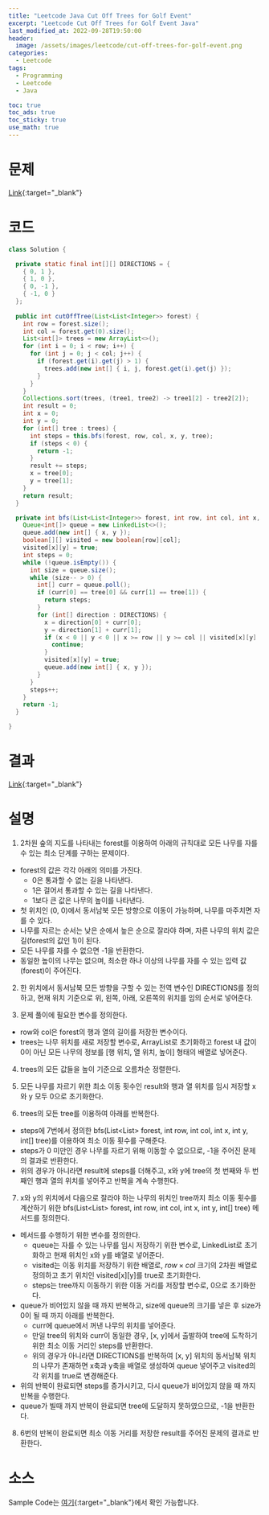 ```yaml
---
title: "Leetcode Java Cut Off Trees for Golf Event"
excerpt: "Leetcode Cut Off Trees for Golf Event Java"
last_modified_at: 2022-09-28T19:50:00
header:
  image: /assets/images/leetcode/cut-off-trees-for-golf-event.png
categories:
  - Leetcode
tags:
  - Programming
  - Leetcode
  - Java

toc: true
toc_ads: true
toc_sticky: true
use_math: true
---
```

# 문제
[Link](https://leetcode.com/problems/cut-off-trees-for-golf-event){:target="_blank"}

# 코드
```java
class Solution {

  private static final int[][] DIRECTIONS = {
    { 0, 1 },
    { 1, 0 },
    { 0, -1 },
    { -1, 0 }
  };
  
  public int cutOffTree(List<List<Integer>> forest) {
    int row = forest.size();
    int col = forest.get(0).size();
    List<int[]> trees = new ArrayList<>();
    for (int i = 0; i < row; i++) {
      for (int j = 0; j < col; j++) {
        if (forest.get(i).get(j) > 1) {
          trees.add(new int[] { i, j, forest.get(i).get(j) });
        }
      }
    }
    Collections.sort(trees, (tree1, tree2) -> tree1[2] - tree2[2]);
    int result = 0;
    int x = 0;
    int y = 0;
    for (int[] tree : trees) {
      int steps = this.bfs(forest, row, col, x, y, tree);
      if (steps < 0) {
        return -1;
      }
      result += steps;
      x = tree[0];
      y = tree[1];
    }
    return result;
  }

  private int bfs(List<List<Integer>> forest, int row, int col, int x, int y, int[] tree) {
    Queue<int[]> queue = new LinkedList<>();
    queue.add(new int[] { x, y });
    boolean[][] visited = new boolean[row][col];
    visited[x][y] = true;
    int steps = 0;
    while (!queue.isEmpty()) {
      int size = queue.size();
      while (size-- > 0) {
        int[] curr = queue.poll();
        if (curr[0] == tree[0] && curr[1] == tree[1]) {
          return steps;
        }
        for (int[] direction : DIRECTIONS) {
          x = direction[0] + curr[0];
          y = direction[1] + curr[1];
          if (x < 0 || y < 0 || x >= row || y >= col || visited[x][y] || forest.get(x).get(y) == 0) {
            continue;
          }
          visited[x][y] = true;
          queue.add(new int[] { x, y });
        }
      }
      steps++;
    }
    return -1;
  }

}
```

# 결과
[Link](https://leetcode.com/submissions/detail/809708790/){:target="_blank"}

# 설명
1. 2차원 숲의 지도를 나타내는 forest를 이용하여 아래의 규칙대로 모든 나무를 자를 수 있는 최소 단계를 구하는 문제이다.
- forest의 값은 각각 아래의 의미를 가진다.
  - 0은 통과할 수 없는 길을 나타낸다.
  - 1은 걸어서 통과할 수 있는 길을 나타낸다.
  - 1보다 큰 값은 나무의 높이를 나타낸다.
- 첫 위치인 (0, 0)에서 동서남북 모든 방향으로 이동이 가능하며, 나무를 마주치면 자를 수 있다.
- 나무를 자르는 순서는 낮은 순에서 높은 순으로 잘라야 하며, 자른 나무의 위치 값은 길(forest의 값인 1)이 된다.
- 모든 나무를 자를 수 없으면 -1을 반환한다.
- 동일한 높이의 나무는 없으며, 최소한 하나 이상의 나무를 자를 수 있는 입력 값(forest)이 주어진다.

2. 한 위치에서 동서남북 모든 방향을 구할 수 있는 전역 변수인 DIRECTIONS를 정의하고, 현재 위치 기준으로 위, 왼쪽, 아래, 오른쪽의 위치를 임의 순서로 넣어준다.

3. 문제 풀이에 필요한 변수를 정의한다.
- row와 col은 forest의 행과 열의 길이를 저장한 변수이다.
- trees는 나무 위치를 새로 저장할 변수로, ArrayList로 초기화하고 forest 내 값이 0이 아닌 모든 나무의 정보를 [행 위치, 열 위치, 높이] 형태의 배열로 넣어준다.

4. trees의 모든 값들을 높이 기준으로 오름차순 정렬한다.

5. 모든 나무를 자르기 위한 최소 이동 횟수인 result와 행과 열 위치를 임시 저장할 x와 y 모두 0으로 초기화한다.

6. trees의 모든 tree를 이용하여 아래를 반복한다.
- steps에 7번에서 정의한 bfs(List<List<Integer>> forest, int row, int col, int x, int y, int[] tree)를 이용하여 최소 이동 횟수를 구해준다.
- steps가 0 미만인 경우 나무를 자르기 위해 이동할 수 없으므로, -1을 주어진 문제의 결과로 반환한다.
- 위의 경우가 아니라면 result에 steps를 더해주고, x와 y에 tree의 첫 번째와 두 번째인 행과 열의 위치를 넣어주고 반복을 계속 수행한다.

7. x와 y의 위치에서 다음으로 잘라야 하는 나무의 위치인 tree까지 최소 이동 횟수를 계산하기 위한 bfs(List<List<Integer>> forest, int row, int col, int x, int y, int[] tree) 메서드를 정의한다.
- 메서드를 수행하기 위한 변수를 정의한다.
  - queue는 자를 수 있는 나무를 임시 저장하기 위한 변수로, LinkedList로 초기화하고 현재 위치인 x와 y를 배열로 넣어준다.
  - visited는 이동 위치를 저장하기 위한 배열로, $row \times col$ 크기의 2차원 배열로 정의하고 초기 위치인 visited[x][y]를 true로 초기화한다.
  - steps는 tree까지 이동하기 위한 이동 거리를 저장할 변수로, 0으로 초기화한다.
- queue가 비어있지 않을 때 까지 반복하고, size에 queue의 크기를 넣은 후 size가 0이 될 때 까지 아래를 반복한다.
  - curr에 queue에서 꺼낸 나무의 위치를 넣어준다.
  - 만일 tree의 위치와 curr이 동일한 경우, [x, y]에서 출발하여 tree에 도착하기위한 최소 이동 거리인 steps를 반환한다.
  - 위의 경우가 아니라면 DIRECTIONS를 반복하여 [x, y] 위치의 동서남북 위치의 나무가 존재하면 x축과 y축을 배열로 생성하여 queue 넣어주고 visited의 각 위치를 true로 변경해준다.
- 위의 반복이 완료되면 steps를 증가시키고, 다시 queue가 비어있지 않을 때 까지 반복을 수행한다.
- queue가 빌때 까지 반복이 완료되면 tree에 도달하지 못하였으므로, -1을 반환한다.

8. 6번의 반복이 완료되면 최소 이동 거리를 저장한 result를 주어진 문제의 결과로 반환한다.

# 소스
Sample Code는 [여기](https://github.com/GracefulSoul/leetcode/blob/master/src/main/java/gracefulsoul/problems/CutOffTreesForGolfEvent.java){:target="_blank"}에서 확인 가능합니다.